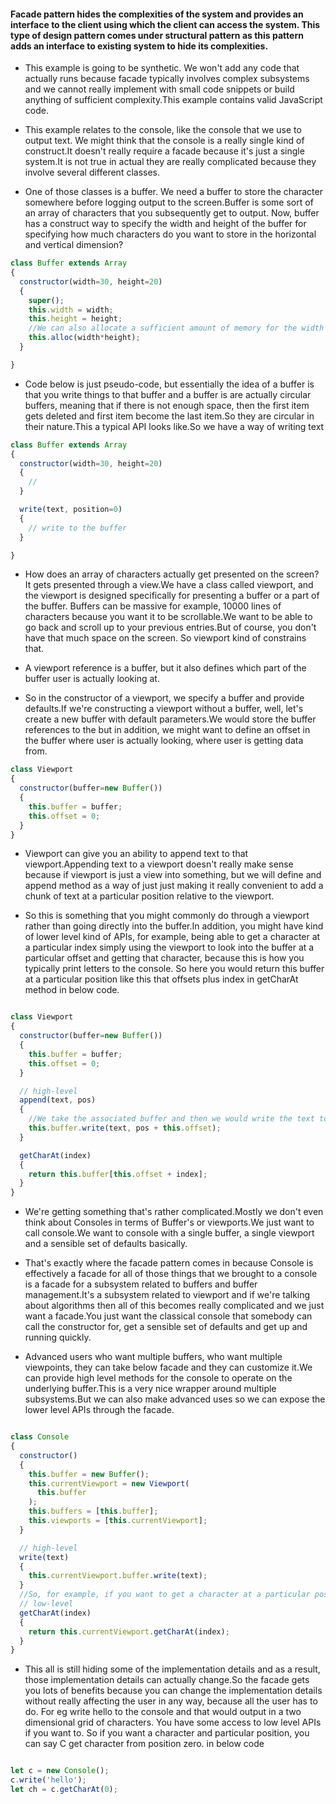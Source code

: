 #### Facade pattern hides the complexities of the system and provides an interface to the client using which the client can access the system. This type of design pattern comes under structural pattern as this pattern adds an interface to existing system to hide its complexities.

- This example is going to be synthetic. We won't add any code that actually runs because facade typically involves complex subsystems and we cannot really implement with small code snippets or build anything of sufficient complexity.This example contains valid JavaScript code.

- This example relates to the console, like the console that we use to output text. We might think that the console is a really single kind of construct.It doesn't really require a facade because it's just a single system.It is not true in actual they are really complicated because they involve several different classes.

- One of those classes is a buffer. We need a buffer to store the character somewhere before logging output to the screen.Buffer is some sort of an array of characters that you subsequently get to output. Now, buffer has a construct way to specify the width and height of the buffer for specifying how much characters do you want to store in the horizontal and vertical dimension?

```Javascript
class Buffer extends Array
{
  constructor(width=30, height=20)
  {
    super();
    this.width = width;
    this.height = height;
    //We can also allocate a sufficient amount of memory for the width and the height specified here.
    this.alloc(width*height);
  }

}

```

- Code below is just pseudo-code, but essentially the idea of a buffer is that you write things to that buffer and a buffer is are actually circular buffers, meaning that if there is not enough space, then the first item gets deleted and first item become the last item.So they are circular in their nature.This a typical API looks like.So we have a way of writing text

```Javascript
class Buffer extends Array
{
  constructor(width=30, height=20)
  {
    //
  }

  write(text, position=0)
  {
    // write to the buffer
  }

}

```

- How does an array of characters actually get presented on the screen? It gets presented through a view.We have a class called viewport, and the viewport is designed specifically for presenting a buffer or a part of the buffer.
  Buffers can be massive for example, 10000 lines of characters because you want it to be scrollable.We want to be able to go back and scroll up to your previous entries.But of course, you don't have that much space on the screen.
  So viewport kind of constrains that.

- A viewport reference is a buffer, but it also defines which part of the buffer user is actually looking at.

- So in the constructor of a viewport, we specify a buffer and provide defaults.If we're constructing a viewport without a buffer, well, let's create a new buffer with default parameters.We would store the buffer references to the but in addition, we might want to define an offset in the buffer where user is actually looking, where user is getting data from.

```Javascript
class Viewport
{
  constructor(buffer=new Buffer())
  {
    this.buffer = buffer;
    this.offset = 0;
  }
}
```

- Viewport can give you an ability to append text to that viewport.Appending text to a viewport doesn't really make sense because if viewport is just a view into something, but we will define and append method as a way of just just making it really convenient to add a chunk of text at a particular position relative to the viewport.

- So this is something that you might commonly do through a viewport rather than going directly into the buffer.In addition, you might have kind of lower level kind of APIs, for example, being able to get a character at a particular index simply using the viewport to look into the buffer at a particular offset and getting that character, because this is how you typically print letters to the console. So here you would return this buffer at a particular position like this that offsets plus index in getCharAt method in below code.

```Javascript

class Viewport
{
  constructor(buffer=new Buffer())
  {
    this.buffer = buffer;
    this.offset = 0;
  }

  // high-level
  append(text, pos)
  {
    //We take the associated buffer and then we would write the text to that buffer and the position would be the position provided, plus the offset of the original viewport.
    this.buffer.write(text, pos + this.offset);
  }

  getCharAt(index)
  {
    return this.buffer[this.offset + index];
  }
}
```

- We're getting something that's rather complicated.Mostly we don't even think about Consoles in terms of Buffer's or viewports.We just want to call console.We want to console with a single buffer, a single viewport and a sensible set of defaults basically.

- That's exactly where the facade pattern comes in because Console is effectively a facade for all of those things that we brought to a console is a facade for a subsystem related to buffers and buffer management.It's a subsystem related to viewport and if we're talking about algorithms then all of this becomes really complicated
  and we just want a facade.You just want the classical console that somebody can call the constructor for, get a sensible set of defaults and get up and running quickly.

- Advanced users who want multiple buffers, who want multiple viewpoints, they can take below facade and they can customize it.We can provide high level methods for the console to operate on the underlying buffer.This is a very nice wrapper around multiple subsystems.But we can also make advanced uses so we can expose the lower level APIs through the facade.

```Javascript

class Console
{
  constructor()
  {
    this.buffer = new Buffer();
    this.currentViewport = new Viewport(
      this.buffer
    );
    this.buffers = [this.buffer];
    this.viewports = [this.currentViewport];
  }

  // high-level
  write(text)
  {
    this.currentViewport.buffer.write(text);
  }
  //So, for example, if you want to get a character at a particular position, we can expose that as well through this method for a power user where you would return this current viewport and once again, you would call get Char at at a particular index.
  // low-level
  getCharAt(index)
  {
    return this.currentViewport.getCharAt(index);
  }
}
```

- This all is still hiding some of the implementation details and as a result, those implementation details can actually change.So the facade gets you lots of benefits because you can change the implementation details without really affecting the user in any way, because all the user has to do. For eg write hello to the console and that would output in a two dimensional grid of characters. You have some access to low level APIs if you want to. So if you want a character and particular position, you can say C get character from position zero. in below code

```Javascript

let c = new Console();
c.write('hello');
let ch = c.getCharAt(0);

```
